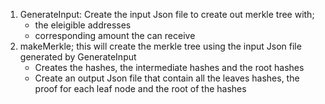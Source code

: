 1. GenerateInput: Create the input Json file to create out merkle tree with;
    - the eleigible addresses 
    - corresponding amount the can receive
2. makeMerkle; this will create the merkle tree using the input Json file generated by GenerateInput
    - Creates the hashes, the intermediate hashes and the root hashes 
    - Create an output Json file that contain all the leaves hashes, the proof for each leaf node and the root of the hashes
